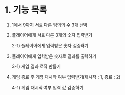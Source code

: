 # 1. 기능 목록

1) 1에서 9까지 서로 다른 임의의 수 3개 선택
2) 플레이어에게 서로 다른 3개의 숫자 입력받기

    2-1) 플레이어에게 입력받은 숫자 검증하기    
3) 플레이어에게 입력받은 숫자로 결과를 출력하기

   3-1) 게임 결과 로직 만들기
4) 게임 종료 후 게임 재시작 여부 입력받기(재시작 : 1, 종료 : 2) 
    
    4-1) 게임 재시작 여부 입력 값 검증하기